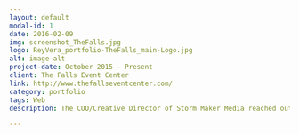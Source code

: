 ```yaml
---
layout: default
modal-id: 1
date: 2016-02-09
img: screenshot_TheFalls.jpg
logo: ReyVera_portfolio-TheFalls_main-Logo.jpg
alt: image-alt
project-date: October 2015 - Present
client: The Falls Event Center
link: http://www.thefallseventcenter.com/
category: portfolio
tags: Web
description: The COO/Creative Director of Storm Maker Media reached out for assistance on <a target="_blank" href="http://www.thefallseventcenter.com/">The Falls Event Center's</a> website. The original site was designed using WordPress as the platform, so the important consideration here was trying to keep as much of the functionality they were used to intact.

---
```

